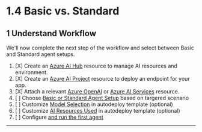 # 1.4 Basic vs. Standard 


## 1 Understand Workflow

We'll now complete the next step of the workflow and select between Basic and Standard agent setups.

1. [X] Create an [Azure AI Hub](hhttps://learn.microsoft.com/en-us/azure/ai-studio/how-to/create-azure-ai-resource?tabs=portal) resource to manage AI resources and environment.
1. [X] Create an [Azure AI Project](https://learn.microsoft.com/en-us/azure/ai-studio/how-to/create-projects?tabs=ai-studio) resource to deploy an endpoint for your app.
1. [X] Attach a relevant [Azure OpenAI](https://learn.microsoft.com/en-us/azure/ai-services/openai/overview?context=%2Fazure%2Fai-studio%2Fcontext%2Fcontext) or [Azure AI Services](https://learn.microsoft.com/en-us/azure/ai-services/what-are-ai-services?context=%2Fazure%2Fai-studio%2Fcontext%2Fcontext) resource.
1. [ ] Choose [Basic or Standard Agent Setup](https://learn.microsoft.com/en-us/azure/ai-services/agents/quickstart?pivots=programming-language-python-azure#choose-basic-or-standard-agent-setup) based on targered scenario
1. [ ] Customize [Model Selection](https://learn.microsoft.com/en-us/azure/ai-services/agents/quickstart?pivots=programming-language-python-azure#optional-model-selection-in-autodeploy-template) in autodeploy template (optional)
1. [ ] Customize [AI Resources Used](https://learn.microsoft.com/en-us/azure/ai-services/agents/quickstart?pivots=programming-language-python-azure#optional-use-your-own-resources-during-agent-setup) in autodeploy template (optional)
1. [ ] Configure [and run the first agent](https://learn.microsoft.com/en-us/azure/ai-services/agents/quickstart?pivots=programming-language-python-azure#configure-and-run-an-agent)

---